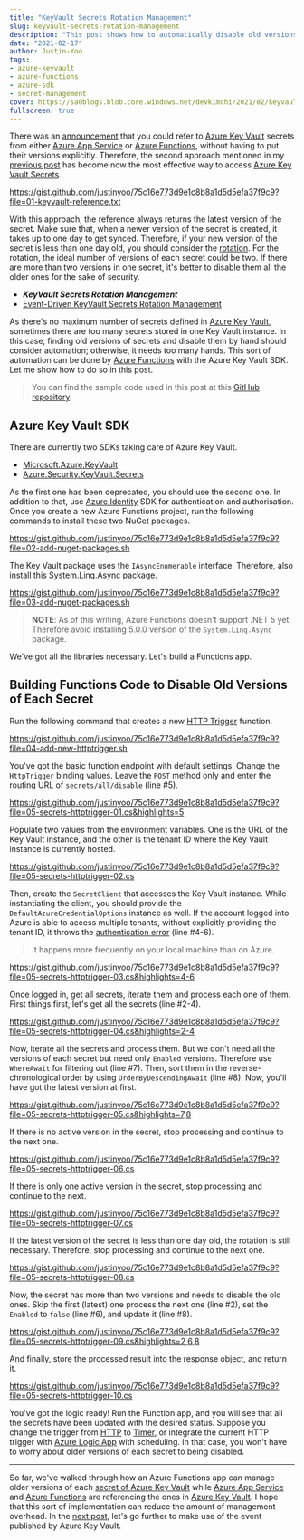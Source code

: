 ```yaml
---
title: "KeyVault Secrets Rotation Management"
slug: keyvault-secrets-rotation-management
description: "This post shows how to automatically disable old versions of each secret in Azure Key Vault at once, using Azure Functions and new Azure SDKs."
date: "2021-02-17"
author: Justin-Yoo
tags:
- azure-keyvault
- azure-functions
- azure-sdk
- secret-management
cover: https://sa0blogs.blob.core.windows.net/devkimchi/2021/02/keyvault-secrets-rotation-management-00.png
fullscreen: true
---
```


There was an [announcement][az kv announcement] that you could refer to [Azure Key Vault][az kv] secrets from either [Azure App Service][az appsvc] or [Azure Functions][az fncapp], without having to put their versions explicitly. Therefore, the second approach mentioned in my [previous post][post prev] has become now the most effective way to access [Azure Key Vault Secrets][az kv secrets].

https://gist.github.com/justinyoo/75c16e773d9e1c8b8a1d5d5efa37f9c9?file=01-keyvault-reference.txt

With this approach, the reference always returns the latest version of the secret. Make sure that, when a newer version of the secret is created, it takes up to one day to get synced. Therefore, if your new version of the secret is less than one day old, you should consider the [rotation][az kv secrets rotation]. For the rotation, the ideal number of versions of each secret could be two. If there are more than two versions in one secret, it's better to disable them all the older ones for the sake of security.

* ***KeyVault Secrets Rotation Management***
* [Event-Driven KeyVault Secrets Rotation Management][post next]


As there's no maximum number of secrets defined in [Azure Key Vault][az kv], sometimes there are too many secrets stored in one Key Vault instance. In this case, finding old versions of secrets and disable them by hand should consider automation; otherwise, it needs too many hands. This sort of automation can be done by [Azure Functions][az fncapp] with the Azure Key Vault SDK. Let me show how to do so in this post.

> You can find the sample code used in this post at this [GitHub repository][gh sample].


## Azure Key Vault SDK ##

There are currently two SDKs taking care of Azure Key Vault.

* [Microsoft.Azure.KeyVault][nuget sdk kv old]
* [Azure.Security.KeyVault.Secrets][nuget sdk kv new]

As the first one has been deprecated, you should use the second one. In addition to that, use [Azure.Identity][nuget sdk identity] SDK for authentication and authorisation. Once you create a new Azure Functions project, run the following commands to install these two NuGet packages.

https://gist.github.com/justinyoo/75c16e773d9e1c8b8a1d5d5efa37f9c9?file=02-add-nuget-packages.sh

The Key Vault package uses the `IAsyncEnumerable` interface. Therefore, also install this [System.Linq.Async][nuget linq async] package.

https://gist.github.com/justinyoo/75c16e773d9e1c8b8a1d5d5efa37f9c9?file=03-add-nuget-packages.sh

> **NOTE**: As of this writing, Azure Functions doesn't support .NET 5 yet. Therefore avoid installing 5.0.0 version of the `System.Linq.Async` package.

We've got all the libraries necessary. Let's build a Functions app.


## Building Functions Code to Disable Old Versions of Each Secret ##

Run the following command that creates a new [HTTP Trigger][az fncapp trigger http] function.

https://gist.github.com/justinyoo/75c16e773d9e1c8b8a1d5d5efa37f9c9?file=04-add-new-httptrigger.sh

You've got the basic function endpoint with default settings. Change the `HttpTrigger` binding values. Leave the `POST` method only and enter the routing URL of `secrets/all/disable` (line #5).

https://gist.github.com/justinyoo/75c16e773d9e1c8b8a1d5d5efa37f9c9?file=05-secrets-httptrigger-01.cs&highlights=5

Populate two values from the environment variables. One is the URL of the Key Vault instance, and the other is the tenant ID where the Key Vault instance is currently hosted.

https://gist.github.com/justinyoo/75c16e773d9e1c8b8a1d5d5efa37f9c9?file=05-secrets-httptrigger-02.cs

Then, create the `SecretClient` that accesses the Key Vault instance. While instantiating the client, you should provide the `DefaultAzureCredentialOptions` instance as well. If the account logged into Azure is able to access multiple tenants, without explicitly providing the tenant ID, it throws the [authentication error][nuget sdk identity error] (line #4-6).

> It happens more frequently on your local machine than on Azure.

https://gist.github.com/justinyoo/75c16e773d9e1c8b8a1d5d5efa37f9c9?file=05-secrets-httptrigger-03.cs&highlights=4-6

Once logged in, get all secrets, iterate them and process each one of them. First things first, let's get all the secrets (line #2-4).

https://gist.github.com/justinyoo/75c16e773d9e1c8b8a1d5d5efa37f9c9?file=05-secrets-httptrigger-04.cs&highlights=2-4

Now, iterate all the secrets and process them. But we don't need all the versions of each secret but need only `Enabled` versions. Therefore use `WhereAwait` for filtering out (line #7). Then, sort them in the reverse-chronological order by using `OrderByDescendingAwait` (line #8). Now, you'll have got the latest version at first.

https://gist.github.com/justinyoo/75c16e773d9e1c8b8a1d5d5efa37f9c9?file=05-secrets-httptrigger-05.cs&highlights=7,8

If there is no active version in the secret, stop processing and continue to the next one.

https://gist.github.com/justinyoo/75c16e773d9e1c8b8a1d5d5efa37f9c9?file=05-secrets-httptrigger-06.cs

If there is only one active version in the secret, stop processing and continue to the next.

https://gist.github.com/justinyoo/75c16e773d9e1c8b8a1d5d5efa37f9c9?file=05-secrets-httptrigger-07.cs

If the latest version of the secret is less than one day old, the rotation is still necessary. Therefore, stop processing and continue to the next one.

https://gist.github.com/justinyoo/75c16e773d9e1c8b8a1d5d5efa37f9c9?file=05-secrets-httptrigger-08.cs

Now, the secret has more than two versions and needs to disable the old ones. Skip the first (latest) one process the next one (line #2), set the `Enabled` to `false` (line #6), and update it (line #8).

https://gist.github.com/justinyoo/75c16e773d9e1c8b8a1d5d5efa37f9c9?file=05-secrets-httptrigger-09.cs&highlights=2,6,8

And finally, store the processed result into the response object, and return it.

https://gist.github.com/justinyoo/75c16e773d9e1c8b8a1d5d5efa37f9c9?file=05-secrets-httptrigger-10.cs

You've got the logic ready! Run the Function app, and you will see that all the secrets have been updated with the desired status. Suppose you change the trigger from [HTTP][az fncapp trigger http] to [Timer][az fncapp trigger timer], or integrate the current HTTP trigger with [Azure Logic App][az logapp] with scheduling. In that case, you won't have to worry about older versions of each secret to being disabled.

---

So far, we've walked through how an Azure Functions app can manage older versions of each [secret of Azure Key Vault][az kv secrets] while [Azure App Service][az appsvc] and [Azure Functions][az fncapp] are referencing the ones in [Azure Key Vault][az kv]. I hope that this sort of implementation can reduce the amount of management overhead. In the [next post][post next], let's go further to make use of the event published by Azure Key Vault.


[post prev]: /2020/04/30/3-ways-referencing-azure-key-vault-from-azure-functions/
[post next]: /2021/02/24/event-driven-keyvault-secrets-rotation-management/

[gh sample]: https://github.com/devkimchi/KeyVault-Reference-Sample/tree/2021-02-17

[az logapp]: https://docs.microsoft.com/azure/logic-apps/logic-apps-overview?WT.mc_id=dotnet-16807-juyoo

[az appsvc]: https://docs.microsoft.com/azure/app-service/?WT.mc_id=dotnet-16807-juyoo

[az fncapp]: https://docs.microsoft.com/azure/azure-functions/functions-overview?WT.mc_id=dotnet-16807-juyoo
[az fncapp trigger http]: https://docs.microsoft.com/azure/azure-functions/functions-bindings-http-webhook-trigger?tabs=csharp&WT.mc_id=dotnet-16807-juyoo
[az fncapp trigger timer]: https://docs.microsoft.com/azure/azure-functions/functions-bindings-timer?tabs=csharp&WT.mc_id=dotnet-16807-juyoo

[az kv]: https://docs.microsoft.com/azure/key-vault/general/overview?WT.mc_id=dotnet-16807-juyoo
[az kv announcement]: https://azure.microsoft.com/updates/versions-no-longer-required-for-key-vault-references-in-app-service-and-azure-functions/?WT.mc_id=dotnet-16807-juyoo
[az kv secrets]: https://docs.microsoft.com/azure/key-vault/secrets/about-secrets?WT.mc_id=dotnet-16807-juyoo
[az kv secrets rotation]: https://docs.microsoft.com/azure/app-service/app-service-key-vault-references?WT.mc_id=dotnet-16807-juyoo#rotation

[nuget sdk kv old]: https://www.nuget.org/packages/Microsoft.Azure.KeyVault/
[nuget sdk kv new]: https://www.nuget.org/packages/Azure.Security.KeyVault.Secrets/
[nuget linq async]: https://www.nuget.org/packages/System.Linq.Async/
[nuget sdk identity]: https://www.nuget.org/packages/Azure.Identity/
[nuget sdk identity error]: https://github.com/Azure/azure-sdk-for-net/issues/11559#issuecomment-620233531
